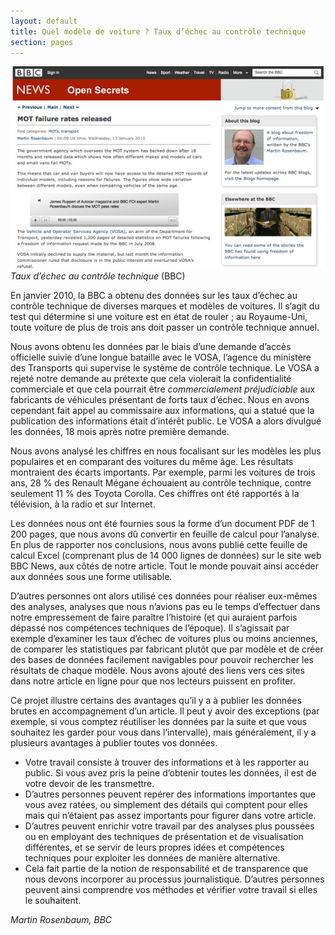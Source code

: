 ```yaml
---
layout: default
title: Quel modèle de voiture ? Taux d’échec au contrôle technique
section: pages
---
```


<div class="imageblock">
<div class="content">
<img alt="Taux d’échec au contrôle technique" src="../figs/incoming/03-CC.png"></div>
<div class="title"><em>Taux d’échec au contrôle technique</em> (BBC)</div>
</div>

En janvier 2010, la BBC a obtenu des données sur les taux d’échec au contrôle technique de diverses marques et modèles de voitures. Il s’agit du test qui détermine si une voiture est en état de rouler ; au Royaume-Uni, toute voiture de plus de trois ans doit passer un contrôle technique annuel.

Nous avons obtenu les données par le biais d’une demande d’accès officielle suivie d’une longue bataille avec le VOSA, l’agence du ministère des Transports qui supervise le système de contrôle technique. Le VOSA a rejeté notre demande au prétexte que cela violerait la confidentialité commerciale et que cela pourrait être _commercialement préjudiciable_ aux fabricants de véhicules présentant de forts taux d’échec. Nous en avons cependant fait appel au commissaire aux informations, qui a statué que la publication des informations était d’intérêt public. Le VOSA a alors divulgué les données, 18 mois après notre première demande.

Nous avons analysé les chiffres en nous focalisant sur les modèles les plus populaires et en comparant des voitures du même âge. Les résultats montraient des écarts importants. Par exemple, parmi les voitures de trois ans, 28 % des Renault Mégane échouaient au contrôle technique, contre seulement 11 % des Toyota Corolla. Ces chiffres ont été rapportés à la télévision, à la radio et sur Internet.

Les données nous ont été fournies sous la forme d’un document PDF de 1 200 pages, que nous avons dû convertir en feuille de calcul pour l’analyse. En plus de rapporter nos conclusions, nous avons publié cette feuille de calcul Excel (comprenant plus de 14 000 lignes de données) sur le site web BBC News, aux côtés de notre article. Tout le monde pouvait ainsi accéder aux données sous une forme utilisable.

D’autres personnes ont alors utilisé ces données pour réaliser eux-mêmes des analyses, analyses que nous n’avions pas eu le temps d’effectuer dans notre empressement de faire paraître l’histoire (et qui auraient parfois dépassé nos compétences techniques de l’époque). Il s’agissait par exemple d’examiner les taux d’échec de voitures plus ou moins anciennes, de comparer les statistiques par fabricant plutôt que par modèle et de créer des bases de données facilement navigables pour pouvoir rechercher les résultats de chaque modèle. Nous avons ajouté des liens vers ces sites dans notre article en ligne pour que nos lecteurs puissent en profiter.

Ce projet illustre certains des avantages qu’il y a à publier les données brutes en accompagnement d’un article. Il peut y avoir des exceptions (par exemple, si vous comptez réutiliser les données par la suite et que vous souhaitez les garder pour vous dans l’intervalle), mais généralement, il y a plusieurs avantages à publier toutes vos données.

* Votre travail consiste à trouver des informations et à les rapporter au public. Si vous avez pris la peine d’obtenir toutes les données, il est de votre devoir de les transmettre.
* D’autres personnes peuvent repérer des informations importantes que vous avez ratées, ou simplement des détails qui comptent pour elles mais qui n’étaient pas assez importants pour figurer dans votre article.
* D’autres peuvent enrichir votre travail par des analyses plus poussées ou en employant
des techniques de présentation et de visualisation différentes, et se servir de leurs propres idées et compétences techniques pour exploiter les données de manière alternative.
* Cela fait partie de la notion de responsabilité et de transparence que nous devons incorporer au processus journalistique. D’autres personnes peuvent ainsi comprendre vos méthodes et vérifier votre travail si elles le souhaitent.

_Martin Rosenbaum, BBC_
